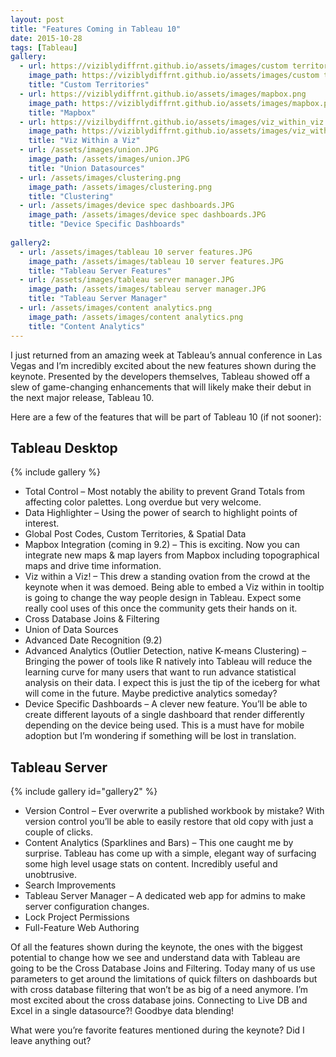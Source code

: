 ```yaml
---
layout: post
title: "Features Coming in Tableau 10"
date: 2015-10-28
tags: [Tableau]
gallery:
  - url: https://viziblydiffrnt.github.io/assets/images/custom territories.JPG
    image_path: https://viziblydiffrnt.github.io/assets/images/custom territories.JPG
    title: "Custom Territories"
  - url: https://viziblydiffrnt.github.io/assets/images/mapbox.png
    image_path: https://viziblydiffrnt.github.io/assets/images/mapbox.png
    title: "Mapbox"
  - url: https://vizilbydiffrnt.github.io/assets/images/viz_within_viz.png
    image_path: https://viziblydiffrnt.github.io/assets/images/viz_within_viz.png
    title: "Viz Within a Viz"
  - url: /assets/images/union.JPG
    image_path: /assets/images/union.JPG
    title: "Union Datasources"
  - url: /assets/images/clustering.png
    image_path: /assets/images/clustering.png
    title: "Clustering"
  - url: /assets/images/device spec dashboards.JPG
    image_path: /assets/images/device spec dashboards.JPG
    title: "Device Specific Dashboards"
    
gallery2:
  - url: /assets/images/tableau 10 server features.JPG
    image_path: /assets/images/tableau 10 server features.JPG
    title: "Tableau Server Features"
  - url: /assets/images/tableau server manager.JPG
    image_path: /assets/images/tableau server manager.JPG
    title: "Tableau Server Manager"
  - url: /assets/images/content analytics.png
    image_path: /assets/images/content analytics.png
    title: "Content Analytics"
---
```


I just returned from an amazing week at Tableau’s annual conference in Las Vegas and I’m incredibly excited about the new features shown during the keynote. Presented by the developers themselves, Tableau showed off a slew of game-changing enhancements that will likely make their debut in the next major release, Tableau 10.

Here are a few of the features that will be part of Tableau 10 (if not sooner):

## Tableau Desktop

{% include gallery %}

* Total Control – Most notably the ability to prevent Grand Totals from affecting color palettes. Long overdue but very welcome.
* Data Highlighter – Using the power of search to highlight points of interest.
* Global Post Codes, Custom Territories, & Spatial Data
* Mapbox Integration (coming in 9.2) – This is exciting. Now you can integrate new maps & map layers from Mapbox including topographical maps and drive time information.
* Viz within a Viz! – This drew a standing ovation from the crowd at the keynote when it was demoed. Being able to embed a Viz within in tooltip is going to change the way people design in Tableau. Expect some really cool uses of this once the community gets their hands on it.
* Cross Database Joins & Filtering
* Union of Data Sources
* Advanced Date Recognition (9.2)
* Advanced Analytics (Outlier Detection, native K-means Clustering) – Bringing the power of tools like R natively into Tableau will reduce the learning curve for many users that want to run advance statistical analysis on their data. I expect this is just the tip of the iceberg for what will come in the future. Maybe predictive analytics someday?
* Device Specific Dashboards – A clever new feature. You’ll be able to create different layouts of a single dashboard that render differently depending on the device being used. This is a must have for mobile adoption but I’m wondering if something will be lost in translation.

## Tableau Server

{% include gallery id="gallery2" %}

* Version Control – Ever overwrite a published workbook by mistake? With version control you’ll be able to easily restore that old copy with just a couple of clicks.
* Content Analytics (Sparklines and Bars) – This one caught me by surprise. Tableau has come up with a simple, elegant way of surfacing some high level usage stats on content. Incredibly useful and unobtrusive.
* Search Improvements
* Tableau Server Manager – A dedicated web app for admins to make server configuration changes.
* Lock Project Permissions
* Full-Feature Web Authoring


Of all the features shown during the keynote, the ones with the biggest potential to change how we see and understand data with Tableau are going to be the Cross Database Joins and Filtering. Today many of us use parameters to get around the limitations of quick filters on dashboards but with cross database filtering that won’t be as big of a need anymore. I’m most excited about the cross database joins. Connecting to Live DB and Excel in a single datasource?! Goodbye data blending!

What were you’re favorite features mentioned during the keynote? Did I leave anything out?
